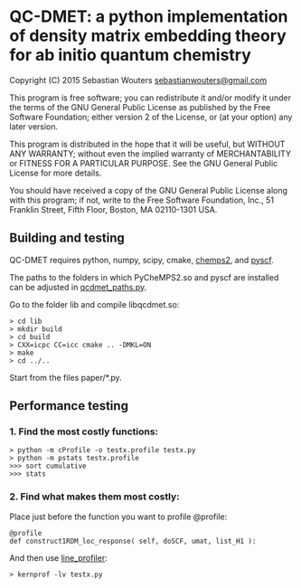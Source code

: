 QC-DMET: a python implementation of density matrix embedding theory for ab initio quantum chemistry
===================================================================================================

Copyright (C) 2015 Sebastian Wouters <sebastianwouters@gmail.com>

This program is free software; you can redistribute it and/or modify
it under the terms of the GNU General Public License as published by
the Free Software Foundation; either version 2 of the License, or
(at your option) any later version.

This program is distributed in the hope that it will be useful,
but WITHOUT ANY WARRANTY; without even the implied warranty of
MERCHANTABILITY or FITNESS FOR A PARTICULAR PURPOSE.  See the
GNU General Public License for more details.

You should have received a copy of the GNU General Public License along
with this program; if not, write to the Free Software Foundation, Inc.,
51 Franklin Street, Fifth Floor, Boston, MA 02110-1301 USA.


Building and testing
--------------------

QC-DMET requires python, numpy, scipy, cmake,
[chemps2](https://github.com/SebWouters/CheMPS2), and
[pyscf](https://github.com/sunqm/pyscf).

The paths to the folders in which PyCheMPS2.so and pyscf
are installed can be adjusted in [qcdmet_paths.py](src/qcdmet_paths.py).

Go to the folder lib and compile libqcdmet.so:

    > cd lib
    > mkdir build
    > cd build
    > CXX=icpc CC=icc cmake .. -DMKL=ON
    > make
    > cd ../..

Start from the files paper/*.py.

Performance testing
-------------------

### 1. Find the most costly functions:

    > python -m cProfile -o testx.profile testx.py
    > python -m pstats testx.profile
    >>> sort cumulative
    >>> stats

### 2. Find what makes them most costly:

Place just before the function you want to profile @profile:

    @profile
    def construct1RDM_loc_response( self, doSCF, umat, list_H1 ):

And then use [line_profiler](https://github.com/rkern/line_profiler):

    > kernprof -lv testx.py

